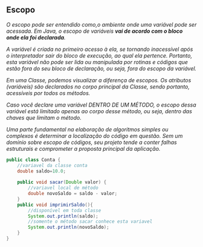 ## Escopo

*O escopo pode ser entendido como,o ambiente onde uma variável pode ser acessada. Em Java, o escopo de variáveis **vai de acordo com o bloco onde ela foi declarada**.*

*A variável é criada no primeiro acesso à ela, se tornando inacessível após o interpretador sair do bloco de execução, ao qual ela pertence. Portanto, esta variável não pode ser lida ou manipulada por rotinas e códigos que estão fora do seu bloco de declaração, ou seja, fora do escopo da variável.*

*Em uma Classe, podemos visualizar a diferença de escopos. Os atributos (variáveis) são declarados no corpo principal da Classe, sendo portanto, acessíveis por todos os métodos.*

*Caso você declare uma variável DENTRO DE UM MÉTODO, o escopo dessa variável está limitado apenas ao corpo desse método, ou seja, dentro das chaves que limitam o método.*

*Uma parte fundamental na elaboração de algoritmos simples ou complexos é determinar a localização do código em questão. Sem um domínio sobre escopo de códigos, seu projeto tende a conter falhas estruturais e comprometer a proposta principal da aplicação.*

~~~java
public class Conta {
	//variavel da classe conta
	double saldo=10.0;
	
	public void sacar(Double valor) {
		//variavel local de método
		double novoSaldo = saldo - valor;
	}
	public void imprimirSaldo(){
		//disponível em toda classe
		System.out.println(saldo);
		//somente o método sacar conhece esta variavel
		System.out.println(novoSaldo);
	}
}
~~~

